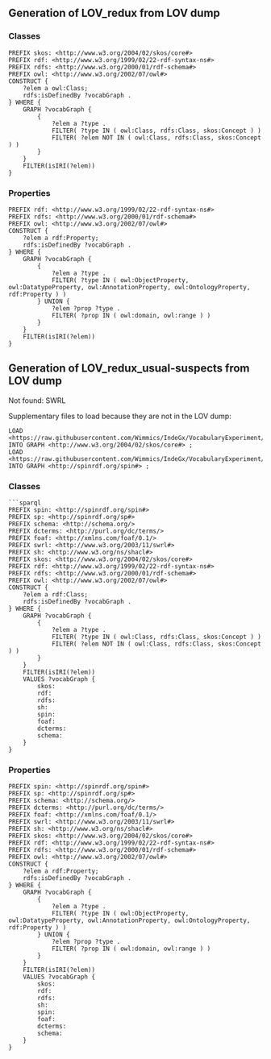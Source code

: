 ## Generation of LOV_redux from LOV dump

### Classes

```sparql
PREFIX skos: <http://www.w3.org/2004/02/skos/core#>
PREFIX rdf: <http://www.w3.org/1999/02/22-rdf-syntax-ns#>
PREFIX rdfs: <http://www.w3.org/2000/01/rdf-schema#>
PREFIX owl: <http://www.w3.org/2002/07/owl#>
CONSTRUCT {
    ?elem a owl:Class;
    rdfs:isDefinedBy ?vocabGraph .
} WHERE {
    GRAPH ?vocabGraph {
        {
            ?elem a ?type .
            FILTER( ?type IN ( owl:Class, rdfs:Class, skos:Concept ) )
            FILTER( ?elem NOT IN ( owl:Class, rdfs:Class, skos:Concept ) )
        }
    }
    FILTER(isIRI(?elem))
}
```

### Properties

```sparql
PREFIX rdf: <http://www.w3.org/1999/02/22-rdf-syntax-ns#>
PREFIX rdfs: <http://www.w3.org/2000/01/rdf-schema#>
PREFIX owl: <http://www.w3.org/2002/07/owl#>
CONSTRUCT {
    ?elem a rdf:Property;
    rdfs:isDefinedBy ?vocabGraph .
} WHERE {
    GRAPH ?vocabGraph {
        {
            ?elem a ?type .
            FILTER( ?type IN ( owl:ObjectProperty, owl:DatatypeProperty, owl:AnnotationProperty, owl:OntologyProperty, rdf:Property ) )
        } UNION {
            ?elem ?prop ?type .
            FILTER( ?prop IN ( owl:domain, owl:range ) )
        }
    }
    FILTER(isIRI(?elem))
}
```

## Generation of LOV_redux_usual-suspects from LOV dump

Not found: SWRL

Supplementary files to load because they are not in the LOV dump:
```sparql
LOAD <https://raw.githubusercontent.com/Wimmics/IndeGx/VocabularyExperiment/data/skos.ttl> INTO GRAPH <http://www.w3.org/2004/02/skos/core#> ;
LOAD <https://raw.githubusercontent.com/Wimmics/IndeGx/VocabularyExperiment/data/spin.ttl> INTO GRAPH <http://spinrdf.org/spin#> ;
```

### Classes

```sparql
```sparql
PREFIX spin: <http://spinrdf.org/spin#>
PREFIX sp: <http://spinrdf.org/sp#>
PREFIX schema: <http://schema.org/>
PREFIX dcterms: <http://purl.org/dc/terms/>
PREFIX foaf: <http://xmlns.com/foaf/0.1/>
PREFIX swrl: <http://www.w3.org/2003/11/swrl#>
PREFIX sh: <http://www.w3.org/ns/shacl#>
PREFIX skos: <http://www.w3.org/2004/02/skos/core#>
PREFIX rdf: <http://www.w3.org/1999/02/22-rdf-syntax-ns#>
PREFIX rdfs: <http://www.w3.org/2000/01/rdf-schema#>
PREFIX owl: <http://www.w3.org/2002/07/owl#>
CONSTRUCT {
    ?elem a rdf:Class;
    rdfs:isDefinedBy ?vocabGraph .
} WHERE {
    GRAPH ?vocabGraph {
        {
            ?elem a ?type .
            FILTER( ?type IN ( owl:Class, rdfs:Class, skos:Concept ) )
            FILTER( ?elem NOT IN ( owl:Class, rdfs:Class, skos:Concept ) )
        }
    }
    FILTER(isIRI(?elem))
    VALUES ?vocabGraph {
        skos:
        rdf:
        rdfs:
        sh:
    	spin:
    	foaf:
    	dcterms:
    	schema:
    }
}
```

### Properties

```sparql
PREFIX spin: <http://spinrdf.org/spin#>
PREFIX sp: <http://spinrdf.org/sp#>
PREFIX schema: <http://schema.org/>
PREFIX dcterms: <http://purl.org/dc/terms/>
PREFIX foaf: <http://xmlns.com/foaf/0.1/>
PREFIX swrl: <http://www.w3.org/2003/11/swrl#>
PREFIX sh: <http://www.w3.org/ns/shacl#>
PREFIX skos: <http://www.w3.org/2004/02/skos/core#>
PREFIX rdf: <http://www.w3.org/1999/02/22-rdf-syntax-ns#>
PREFIX rdfs: <http://www.w3.org/2000/01/rdf-schema#>
PREFIX owl: <http://www.w3.org/2002/07/owl#>
CONSTRUCT {
    ?elem a rdf:Property;
    rdfs:isDefinedBy ?vocabGraph .
} WHERE {
    GRAPH ?vocabGraph {
        {
            ?elem a ?type .
            FILTER( ?type IN ( owl:ObjectProperty, owl:DatatypeProperty, owl:AnnotationProperty, owl:OntologyProperty, rdf:Property ) )
        } UNION {
            ?elem ?prop ?type .
            FILTER( ?prop IN ( owl:domain, owl:range ) )
        }
    }
    FILTER(isIRI(?elem))
    VALUES ?vocabGraph {
        skos:
        rdf:
        rdfs:
        sh:
    	spin:
    	foaf:
    	dcterms:
    	schema:
    }
}
```